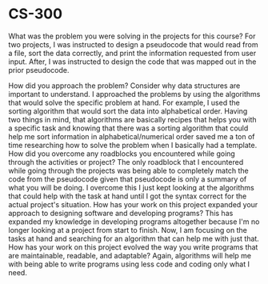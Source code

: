 # CS-300
What was the problem you were solving in the projects for this course?
For two projects, I was instructed to design a pseudocode that would read from a file, sort the data correctly, and print the information requested from user input. After, I was instructed to design the code that was mapped out in the prior pseudocode. 

How did you approach the problem? Consider why data structures are important to understand.
I approached the problems by using the algorithms that would solve the specific problem at hand. For example, I used the sorting algorithm that would sort the data into alphabetical order. Having two things in mind, that algorithms are basically recipes that helps you with a specific task and knowing that there was a sorting algorithm that could help me sort information in alphabetical/numerical order saved me a ton of time researching how to solve the problem when I basically had a template. 
How did you overcome any roadblocks you encountered while going through the activities or project?
The only roadblock that I encountered while going through the projects was being able to completely match the code from the pseudocode given that pseudocode is only a summary of what you will be doing. I overcome this I just kept looking at the algorithms that could help with the task at hand until I got the syntax correct for the actual project's situation. 
How has your work on this project expanded your approach to designing software and developing programs?
This has expanded my knowledge in developing programs altogether because I'm no longer looking at a project from start to finish. Now, I am focusing on the tasks at hand and searching for an algorithm that can help me with just that.
How has your work on this project evolved the way you write programs that are maintainable, readable, and adaptable?
Again, algorithms will help me with being able to write programs using less code and coding only what I need. 
